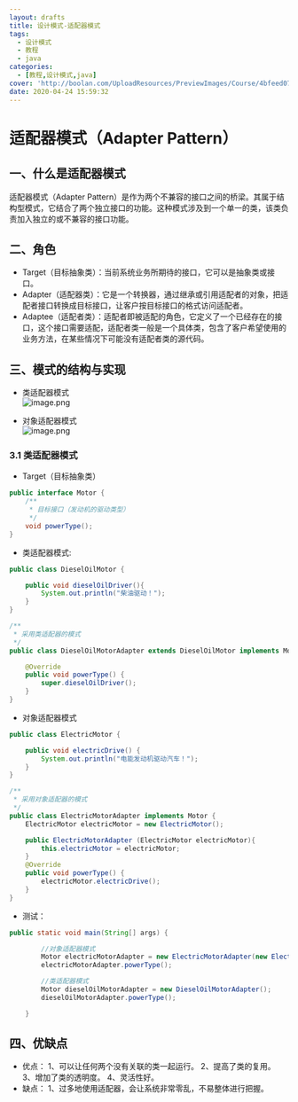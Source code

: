 ```yaml
---
layout: drafts
title: 设计模式-适配器模式
tags:
  - 设计模式
  - 教程
  - java
categories:
  - [教程,设计模式,java]
cover: 'http://boolan.com/UploadResources/PreviewImages/Course/4bfeed07-bbe1-43cc-9ae9-0293f9484e39.png'
date: 2020-04-24 15:59:32
---
```



# 适配器模式（Adapter Pattern）
## 一、什么是适配器模式
适配器模式（Adapter Pattern）是作为两个不兼容的接口之间的桥梁。其属于结构型模式，它结合了两个独立接口的功能。这种模式涉及到一个单一的类，该类负责加入独立的或不兼容的接口功能。

## 二、角色
+ Target（目标抽象类）：当前系统业务所期待的接口，它可以是抽象类或接口。
+ Adapter（适配器类）：它是一个转换器，通过继承或引用适配者的对象，把适配者接口转换成目标接口，让客户按目标接口的格式访问适配者。
+ Adaptee（适配者类）：适配者即被适配的角色，它定义了一个已经存在的接口，这个接口需要适配，适配者类一般是一个具体类，包含了客户希望使用的业务方法，在某些情况下可能没有适配者类的源代码。

## 三、模式的结构与实现
+ 类适配器模式  
![image.png](https://i.loli.net/2020/04/24/CaI5Epg8NHc6mKW.png)


+ 对象适配器模式  
![image.png](https://i.loli.net/2020/04/24/nZID8L2WtVhpPbR.png)

### 3.1 类适配器模式
- Target（目标抽象类）  
```java
public interface Motor {
    /**
     * 目标接口（发动机的驱动类型）
     */
    void powerType();
}
```
- 类适配器模式:
```java
public class DieselOilMotor {

    public void dieselOilDriver(){
        System.out.println("柴油驱动！");
    }
}

/**
 * 采用类适配器的模式
 */
public class DieselOilMotorAdapter extends DieselOilMotor implements Motor {

    @Override
    public void powerType() {
        super.dieselOilDriver();
    }
}
```

- 对象适配器模式
```java
public class ElectricMotor {

    public void electricDrive() {
        System.out.println("电能发动机驱动汽车！");
    }
}

/**
 * 采用对象适配器的模式
 */
public class ElectricMotorAdapter implements Motor {
    ElectricMotor electricMotor = new ElectricMotor();

    public ElectricMotorAdapter (ElectricMotor electricMotor){
        this.electricMotor = electricMotor;
    }
    @Override
    public void powerType() {
        electricMotor.electricDrive();
    }
}
```
- 测试：
```java
public static void main(String[] args) {

        //对象适配器模式
        Motor electricMotorAdapter = new ElectricMotorAdapter(new ElectricMotor());
        electricMotorAdapter.powerType();

        //类适配器模式
        Motor dieselOilMotorAdapter = new DieselOilMotorAdapter();
        dieselOilMotorAdapter.powerType();

    }
```

## 四、优缺点
+ 优点： 1、可以让任何两个没有关联的类一起运行。 2、提高了类的复用。 3、增加了类的透明度。 4、灵活性好。  
+ 缺点： 1、过多地使用适配器，会让系统非常零乱，不易整体进行把握。  